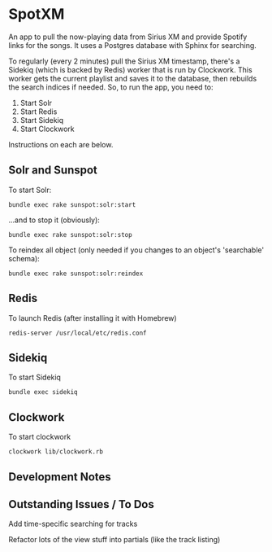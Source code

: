 # SpotXM

An app to pull the now-playing data from Sirius XM and provide Spotify links for the songs.  It uses a Postgres database with Sphinx for searching.

To regularly (every 2 minutes) pull the Sirius XM timestamp, there's a Sidekiq (which is backed by Redis) worker that is run by Clockwork.  This worker gets the current playlist and saves it to the database, then rebuilds the search indices if needed.  So, to run the app, you need to:

1. Start Solr
2. Start Redis
3. Start Sidekiq
4. Start Clockwork

Instructions on each are below.

## Solr and Sunspot

To start Solr:

	bundle exec rake sunspot:solr:start

...and to stop it (obviously):

	bundle exec rake sunspot:solr:stop

To reindex all object (only needed if you changes to an object's 'searchable' schema):

	bundle exec rake sunspot:solr:reindex


## Redis

To launch Redis (after installing it with Homebrew)

	redis-server /usr/local/etc/redis.conf
	
## Sidekiq

To start Sidekiq

	bundle exec sidekiq

## Clockwork

To start clockwork

	clockwork lib/clockwork.rb


## Development Notes

<!-- I moved from Thinking Sphinx to Solr, so these are old notes

Thinking Sphinx must be running when running the app in development. 

If you add data to your database, reindex:

	rake ts:in

Or if you make structural changes, rebuild:

	rake ts:rebuild

To start Thinking Sphinx:

    rake ts:start

To stop TS (obviously):

    rake ts:stop

To get TS working properly with Cucumber, I created a sphinx.rb file in features/support and added the following:

	require 'cucumber/thinking_sphinx/external_world'
	Cucumber::ThinkingSphinx::ExternalWorld.new
	ThinkingSphinx::Test.start_with_autostop

	Before do
		DatabaseCleaner.start
	end

	After do |scenario|
		DatabaseCleaner.clean
	end

In this situation, Database cleaner is running before and after every scenario.  If you wanted to only clean the database for tagged scenarios, you could do:

	Before('@no-txn') do
		DatabaseCleaner.start
	end

	After('@no-txn') do
		DatabaseCleaner.clean
	end

Scenarios that use TS are tagged @no-txn to turns transactional features off FOR THOSE TESTS ONLY.  If you wanted to turn them off globally, you could add this to your features/support/env.rb

	Cucumber::Rails::World.use_transactional_fixtures = false

There's also a step , "Given the [model] indexes are processed" which needs to be run before a feature that uses TS to, well, process the indexes for that model (duh).  This could always be changed to just process all indexes like so:

	Given /^the indexes are processed$/ do
		puts "Processing indexes"
		ThinkingSphinx::Test.index
		sleep(1.00) # Wait for Sphinx to catch up
	end

But it's probably faster (by a tiny bit) to just process the index that you need to process.

Also, maybe because I'm using Postgres with Database Cleaner, I had to set this in env.rb:

	DatabaseCleaner.strategy = :truncation

Note that's *:truncation* and not *:transaction*.  It took me ages to figure out why my TS searches were returning no results, and that was apparently it.

 -->

## Outstanding Issues / To Dos

Add time-specific searching for tracks

Refactor lots of the view stuff into partials (like the track listing)
<!-- * The timestamp call is currently not working from Heroku (and occasionally from local).  Not sure why.  For better testing, create a test page for doing the timestamp to see what's coming back
* Links to Echo Nest?

* Fix timestamp call to account for daylight savings
 -->